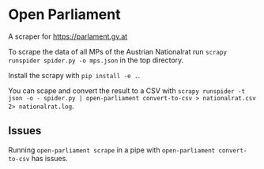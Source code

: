 # Open Parliament

A scraper for https://parlament.gv.at

To scrape the data of all MPs of the Austrian Nationalrat run `scrapy runspider spider.py -o mps.json` in the top directory.

Install the scrapy with `pip install -e .`.

You can scape and convert the result to a CSV with `scrapy runspider -t json -o - spider.py | open-parliament convert-to-csv > nationalrat.csv 2> nationalrat.log`.

## Issues

Running `open-parliament scrape` in a pipe with `open-parliament convert-to-csv` has issues.
